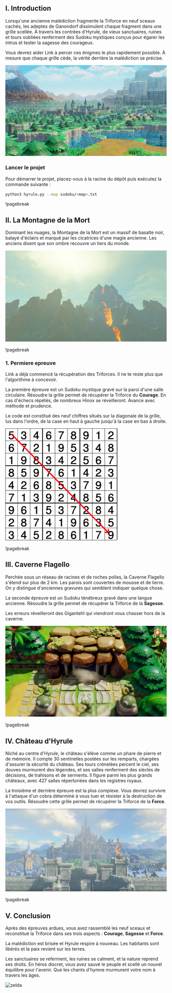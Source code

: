 ## I. Introduction

Lorsqu'une ancienne malédiction fragmente la Triforce en neuf sceaux cachés, les adeptes de Ganondorf dissimulent chaque fragment dans une grille scellée.
À travers les contrées d'Hyrule, de vieux sanctuaires, ruines et tours oubliées renferment des Sudoku mystiques conçus pour égarer les intrus et tester la sagesse des courageux.

Vous devrez aider Link à percer ces énigmes le plus rapidement possible. À mesure que chaque grille cède, la vérité derrière la malédiction se précise.

![hyrule](assets/hyrule.png)

### Lancer le projet

Pour démarrer le projet, placez-vous à la racine du dépôt puis exécutez la commande suivante :

```bash
python3 hyrule.py --map sudoku/<map>.txt
```

!pagebreak

## II. La Montagne de la Mort

Dominant les nuages, la Montagne de la Mort est un massif de basalte noir, balayé d'éclairs et marqué par les cicatrices d'une magie ancienne. Les anciens disent que son ombre recouvre un tiers du monde.

![death_mountain](assets/death_mountain.webp)

!pagebreak

### 1. Permiere epreuve

Link a déjà commencé la récupération des Triforces. Il ne te reste plus que l'algorithme à concevoir.

La première épreuve est un Sudoku mystique gravé sur la paroi d'une salle circulaire. Résoudre la grille permet de récupérer la Triforce du **Courage**.
En cas d'échecs répétés, de nombreux Hinox se réveilleront. Avance avec méthode et prudence.

Le code est constitué des neuf chiffres situés sur la diagonale de la grille, lus dans l'ordre, de la case en haut à gauche jusqu'à la case en bas à droite.

![death_mountain_sudoku](assets/death_mountain_sudoku.png)

!pagebreak

## III. Caverne Flagello

Perchée sous un réseau de racines et de roches polies, la Caverne Flagello s'étend sur plus de 2 km. Les parois sont couvertes de mousse et de lierre. On y distingue d'anciennes gravures qui semblent indiquer quelque chose.

La seconde épreuve est un Sudoku ténébreux gravé dans une langue ancienne. Résoudre la grille permet de récupérer la Triforce de la **Sagesse**.

Les erreurs réveilleront des Gigantehl qui viendront vous chasser hors de la caverne.

![tail_cave](assets/caverne_flagello.jpg)

!pagebreak

## IV. Château d'Hyrule

Niché au centre d'Hyrule, le château s'élève comme un phare de pierre et de mémoire. Il compte 30 sentinelles postées sur les remparts, chargées d'assurer la sécurité du château.
Ses tours crénelées percent le ciel, ses douves murmurent des légendes, et ses salles renferment des siècles de décisions, de trahisons et de serments.
Il figure parmi les plus grands châteaux, avec 427 salles répertoriées dans les registres royaux.

La troisième et dernière épreuve est la plus complexe. Vous devrez survivre à l'attaque d'un cobra déterminé à vous tuer et résister à la destruction de vos outils. Résoudre cette grille permet de récupérer la Triforce de la **Force**.

![hyrule_castle](assets/hyrule_castle.webp)

!pagebreak

## V. Conclusion

Après des épreuves ardues, vous avez rassemblé les neuf sceaux et reconstitué la Triforce dans ses trois aspects : **Courage**, **Sagesse** et **Force**.

La malédiction est brisée et Hyrule respire à nouveau. Les habitants sont libérés et la paix revient sur les terres.

Les sanctuaires se referment, les ruines se calment, et la nature reprend ses droits.
En héros discret, vous avez sauvé le peuple et scellé un nouvel équilibre pour l'avenir.
Que les chants d'hymne murmurent votre nom à travers les âges.

![zelda](assets/zelda.avif)
